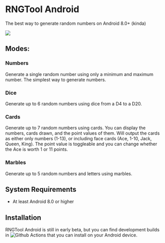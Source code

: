 # RNGTool Android
The best way to generate random numbers on Android 8.0+ (kinda)

![](https://github.com/NCX-Programming/RNGTool-Android/workflows/Android%20CI/badge.svg?branch=main)

## Modes:
### Numbers
Generate a single random number using only a minimum and maximum number. The simplest way to generate numbers.
### Dice
Generate up to 6 random numbers using dice from a D4 to a D20.
### Cards
Generate up to 7 random numbers using cards. You can display the numbers, cards drawn, and the point values of them. Will output the cards as either only numbers (1-13), or including face cards (Ace, 1-10, Jack, Queen, King). The point value is toggleable and you can change whether the Ace is worth 1 or 11 points.
### Marbles
Generate up to 5 random numbers and letters using marbles.
## System Requirements
- At least Android 8.0 or higher
## Installation
RNGTool Android is still in early beta, but you can find development builds in ![Github Actions](https://github.com/NCX-Programming/RNGTool-Android/actions) that you can install on your Android device.
